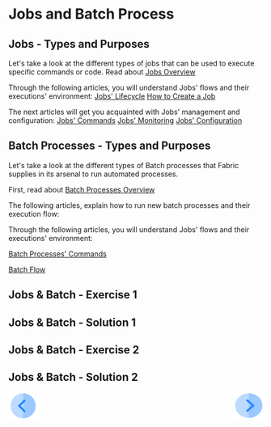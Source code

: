 #   Jobs and Batch Process
                           

 

## Jobs - Types and Purposes

Let's take a look at the different types of jobs that can be used to execute specific commands or code. 
Read about [Jobs Overview](/articles/20_jobs_and_batch_services/01_fabric%20jobs_overview.md)

Through the following articles, you will understand Jobs' flows and their executions' environment:
[Jobs' Lifecycle](/articles/20_jobs_and_batch_services/02_jobs_flow_and_status.md)
[How to Create a Job](/articles/20_jobs_and_batch_services/03_create_a_job.md)

The next articles will get you acquainted with Jobs' management and configuration:
[Jobs' Commands](/articles/20_jobs_and_batch_services/04_jobs_commands.md)
[Jobs' Monitoring](/articles/20_jobs_and_batch_services/05_jobs_table_fields.md)
[Jobs' Configuration](/articles/20_jobs_and_batch_services/06_jobs_configuration.md)


## Batch Processes - Types and Purposes

Let's take a look at the different types of Batch processes that Fabric supplies in its arsenal to run automated processes. 

First, read about [Batch Processes Overview](/articles/20_jobs_and_batch_services/07_batch_process_overview.md)

The following articles, explain how to run new batch processes and their execution flow:

Through the following articles, you will understand Jobs' flows and their executions' environment:

[Batch Processes' Commands](/articles/20_jobs_and_batch_services/08_batch_process_commands.md)

[Batch Flow](/articles/20_jobs_and_batch_services/09_batch_process_flow.md)



## Jobs & Batch - Exercise 1

## Jobs & Batch - Solution 1

## Jobs & Batch - Exercise 2

## Jobs & Batch - Solution 2



[![Previous](/articles/images/Previous.png)](/academy/Training_Level_1/07_jobs_and_batch_services/01_jobs_and_batch_services_overview.md)[<img align="right" width="60" height="54" src="/articles/images/Next.png">](/academy/Training_Level_1/07_jobs_and_batch_services/03_quiz_jobs_and_batch_services.md)
